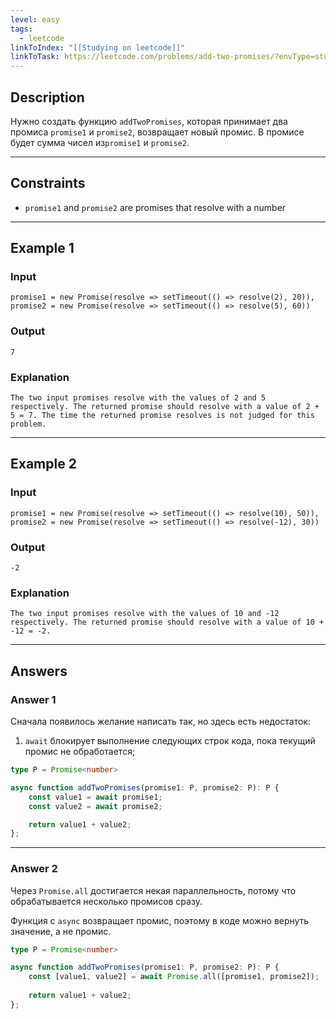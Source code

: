 ```yaml
---
level: easy
tags:
  - leetcode
linkToIndex: "[[Studying on leetcode]]"
linkToTask: https://leetcode.com/problems/add-two-promises/?envType=study-plan-v2&envId=30-days-of-javascript
---
```

## Description

Нужно создать функцию `addTwoPromises`, которая принимает два промиса `promise1` и `promise2`, возвращает новый промис. В промисе будет сумма чисел из`promise1` и `promise2`.

---
## Constraints

- `promise1` and `promise2` are promises that resolve with a number

---
## Example 1

### Input

```
promise1 = new Promise(resolve => setTimeout(() => resolve(2), 20)), 
promise2 = new Promise(resolve => setTimeout(() => resolve(5), 60))
```
### Output

```
7
```
### Explanation

```
The two input promises resolve with the values of 2 and 5 respectively. The returned promise should resolve with a value of 2 + 5 = 7. The time the returned promise resolves is not judged for this problem.
```

---
## Example 2

### Input

```
promise1 = new Promise(resolve => setTimeout(() => resolve(10), 50)), 
promise2 = new Promise(resolve => setTimeout(() => resolve(-12), 30))
```
### Output

```
-2
```
### Explanation

```
The two input promises resolve with the values of 10 and -12 respectively. The returned promise should resolve with a value of 10 + -12 = -2.
```

---
## Answers

### Answer 1

Сначала появилось желание написать так, но здесь есть недостаток:
1. `await` блокирует выполнение следующих строк кода, пока текущий промис не обработается;

```typescript
type P = Promise<number>

async function addTwoPromises(promise1: P, promise2: P): P {
	const value1 = await promise1;
    const value2 = await promise2;

    return value1 + value2;
};

```

---
### Answer 2

Через `Promise.all` достигается некая параллельность, потому что обрабатывается несколько промисов сразу.

Функция с `async` возвращает промис, поэтому в коде можно вернуть значение, а не промис.

```typescript
type P = Promise<number>

async function addTwoPromises(promise1: P, promise2: P): P {
	const [value1, value2] = await Promise.all([promise1, promise2]);
	
    return value1 + value2;
};
   
```
